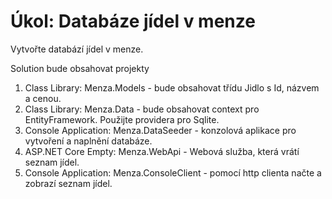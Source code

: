 # Úkol: Databáze jídel v menze

Vytvořte databází jídel v menze.

Solution bude obsahovat projekty

1. Class Library: Menza.Models - bude obsahovat třídu Jidlo s Id, názvem a cenou. 
2. Class Library: Menza.Data - bude obsahovat context pro EntityFramework. Použijte providera pro Sqlite.
3. Console Application: Menza.DataSeeder - konzolová aplikace pro vytvoření a naplnění databáze.
4. ASP.NET Core Empty: Menza.WebApi - Webová služba, která vrátí seznam jídel.
5. Console Application: Menza.ConsoleClient - pomocí http clienta načte a zobrazí seznam jídel.
